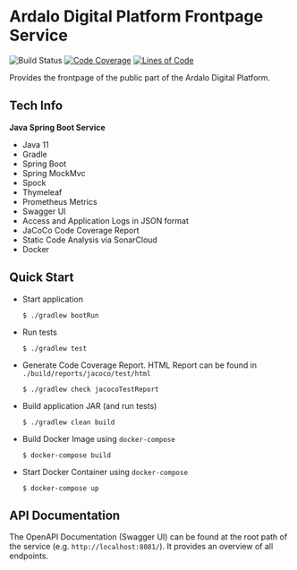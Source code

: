 # Ardalo Digital Platform Frontpage Service
![Build Status](https://github.com/ardalo/frontpage-service/workflows/Build/badge.svg)
[![Code Coverage](https://sonarcloud.io/api/project_badges/measure?project=ardalo_frontpage-service&metric=coverage)](https://sonarcloud.io/dashboard?id=ardalo_frontpage-service)
[![Lines of Code](https://sonarcloud.io/api/project_badges/measure?project=ardalo_frontpage-service&metric=ncloc)](https://sonarcloud.io/dashboard?id=ardalo_frontpage-service)

Provides the frontpage of the public part of the Ardalo Digital Platform.

## Tech Info
__Java Spring Boot Service__
* Java 11
* Gradle
* Spring Boot
* Spring MockMvc
* Spock
* Thymeleaf
* Prometheus Metrics
* Swagger UI
* Access and Application Logs in JSON format
* JaCoCo Code Coverage Report
* Static Code Analysis via SonarCloud
* Docker

## Quick Start
* Start application
  ```console
  $ ./gradlew bootRun
  ```
* Run tests
  ```console
  $ ./gradlew test
  ```
* Generate Code Coverage Report. HTML Report can be found in `./build/reports/jacoco/test/html`
  ```console
  $ ./gradlew check jacocoTestReport
  ```
* Build application JAR (and run tests)
  ```console
  $ ./gradlew clean build
  ```
* Build Docker Image using `docker-compose`
  ```console
  $ docker-compose build
  ```
* Start Docker Container using `docker-compose`
  ```console
  $ docker-compose up
  ```

## API Documentation
The OpenAPI Documentation (Swagger UI) can be found at the root path of the service (e.g. `http://localhost:8081/`).
It provides an overview of all endpoints.
